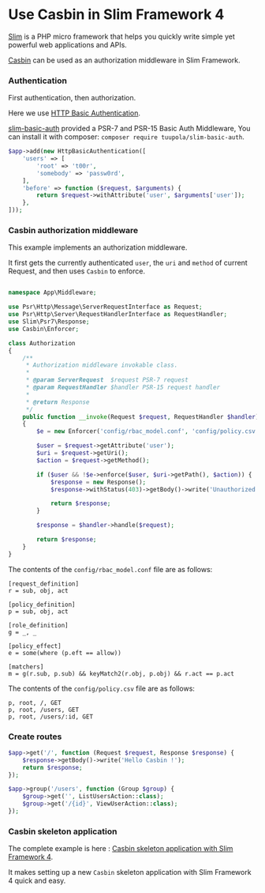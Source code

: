 # Use Casbin in Slim Framework 4

[Slim](http://slimframework.com) is a PHP micro framework that helps you quickly write simple yet powerful web applications and APIs.

[Casbin](https://github.com/php-casbin/php-casbin) can be used as an authorization middleware in Slim Framework.

### Authentication

First authentication, then authorization. 

Here we use [HTTP Basic Authentication](https://en.wikipedia.org/wiki/Basic_access_authentication). 

[slim-basic-auth](https://github.com/tuupola/slim-basic-auth) provided a PSR-7 and PSR-15 Basic Auth Middleware, You can install it with composer: `composer require tuupola/slim-basic-auth`.

```php
$app->add(new HttpBasicAuthentication([
	'users' => [
	    'root' => 't00r',
	    'somebody' => 'passw0rd',
	],
	'before' => function ($request, $arguments) {
	    return $request->withAttribute('user', $arguments['user']);
	},
]));
```

### Casbin authorization middleware

This example implements an authorization middleware.

It first gets the currently authenticated `user`, the `uri` and `method` of current Request, and then uses `Casbin` to enforce.

```php

namespace App\Middleware;

use Psr\Http\Message\ServerRequestInterface as Request;
use Psr\Http\Server\RequestHandlerInterface as RequestHandler;
use Slim\Psr7\Response;
use Casbin\Enforcer;

class Authorization
{
    /**
     * Authorization middleware invokable class.
     *
     * @param ServerRequest  $request PSR-7 request
     * @param RequestHandler $handler PSR-15 request handler
     *
     * @return Response
     */
    public function __invoke(Request $request, RequestHandler $handler): Response
    {
        $e = new Enforcer('config/rbac_model.conf', 'config/policy.csv');

        $user = $request->getAttribute('user');
        $uri = $request->getUri();
        $action = $request->getMethod();

        if ($user && !$e->enforce($user, $uri->getPath(), $action)) {
            $response = new Response();
            $response->withStatus(403)->getBody()->write('Unauthorized.');

            return $response;
        }

        $response = $handler->handle($request);

        return $response;
    }
}

```

The contents of the `config/rbac_model.conf` file are as follows:

```
[request_definition]
r = sub, obj, act

[policy_definition]
p = sub, obj, act

[role_definition]
g = _, _

[policy_effect]
e = some(where (p.eft == allow))

[matchers]
m = g(r.sub, p.sub) && keyMatch2(r.obj, p.obj) && r.act == p.act
```

The contents of the `config/policy.csv` file are as follows:

```
p, root, /, GET
p, root, /users, GET
p, root, /users/:id, GET
```

### Create routes

```php
$app->get('/', function (Request $request, Response $response) {
    $response->getBody()->write('Hello Casbin !');
    return $response;
});

$app->group('/users', function (Group $group) {
    $group->get('', ListUsersAction::class);
    $group->get('/{id}', ViewUserAction::class);
});
```

### Casbin skeleton application

The complete example is here : [Casbin skeleton application with Slim Framework 4](https://github.com/php-casbin/casbin-with-slim).

It makes setting up a new `Casbin` skeleton application with Slim Framework 4 quick and easy.
